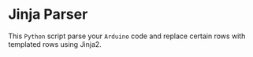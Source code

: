 # Jinja Parser

This `Python` script parse your `Arduino` code and replace certain rows with templated rows using Jinja2.



